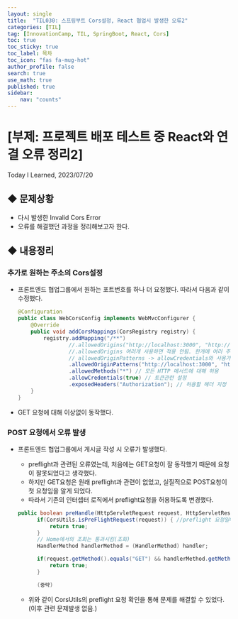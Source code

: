 ```yaml
---
layout: single
title:  "TIL030: 스프링부트 Cors설정, React 협업시 발생한 오류2"
categories: [TIL]
tag: [InnovationCamp, TIL, SpringBoot, React, Cors] 
toc: true
toc_sticky: true
toc_label: 목차
toc_icon: "fas fa-mug-hot"
author_profile: false
search: true
use_math: true
published: true
sidebar:
    nav: "counts"
---
```


# [부제: 프로젝트 배포 테스트 중 React와 연결 오류 정리2]
Today I Learned, 2023/07/20

## ◆ 문제상황
- 다시 발생한 Invalid Cors Error
- 오류를 해결했던 과정을 정리해보고자 한다.

## ◆ 내용정리
### 추가로 원하는 주소의 Cors설정
- 프론트엔드 협업그룹에서 원하는 포트번호를 하나 더 요청했다. 따라서 다음과 같이 수정했다. 

  ```java
  @Configuration
  public class WebCorsConfig implements WebMvcConfigurer {
      @Override
      public void addCorsMappings(CorsRegistry registry) {
          registry.addMapping("/**")
                  //.allowedOrigins("http://localhost:3000", "http://localhost:3001") // 허용할 주소
                  //.allowedOrigins 여러개 사용하면 적용 안됨. 한개에 여러 주소 입력필요.
                  // allowedOriginPatterns -> allowCredentials와 사용가능
                  .allowedOriginPatterns("http://localhost:3000", "http://localhost:3001")
                  .allowedMethods("*") // 모든 HTTP 메서드에 대해 허용
                  .allowCredentials(true) // 토큰관련 설정
                  .exposedHeaders("Authorization"); // 허용할 헤더 지정
      }
  }
  ```
- GET 요청에 대해 이상없이 동작했다.

### POST 요청에서 오류 발생
- 프론트엔드 협업그룹에서 게시글 작성 시 오류가 발생했다.
  - preflight과 관련된 오류였는데, 처음에는 GET요청이 잘 동작했기 때문에 요청이 잘못되었다고 생각했다.
  - 하지만 GET요청은 원래 preflight과 관련이 없었고, 실질적으로 POST요청이 첫 요청임을 알게 되었다.
  - 따라서 기존의 인터셉터 로직에서 preflight요청을 허용하도록 변경했다.

  ```java
  public boolean preHandle(HttpServletRequest request, HttpServletResponse response, Object handler) throws Exception {
        if(CorsUtils.isPreFlightRequest(request)) { //preflight 요청일때는 허용하도록
            return true;
        }
        // Home에서의 조회는 통과시킴(조회)
        HandlerMethod handlerMethod = (HandlerMethod) handler;

        if(request.getMethod().equals("GET") && handlerMethod.getMethod().getName().equals("getHomePosts")) {
            return true;
        }

        (중략)
  ```

  - 위와 같이 CorsUtils의 preflight 요청 확인을 통해 문제를 해결할 수 있었다.(이후 관련 문제발생 없음.)

